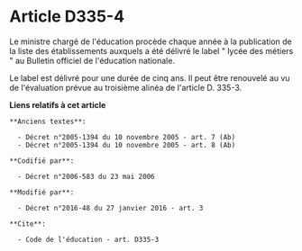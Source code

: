 # Article D335-4

Le ministre chargé de l'éducation procède chaque année à la publication de la liste des établissements auxquels a été délivré
le label " lycée des métiers " au Bulletin officiel de l'éducation nationale. 

Le label est délivré pour une durée de cinq ans. Il peut être renouvelé au vu de l'évaluation prévue au troisième alinéa de
l'article D. 335-3.

**Liens relatifs à cet article**

	**Anciens textes**:

	  - Décret n°2005-1394 du 10 novembre 2005 - art. 7 (Ab)
	  - Décret n°2005-1394 du 10 novembre 2005 - art. 8 (Ab)

	**Codifié par**:

	  - Décret n°2006-583 du 23 mai 2006

	**Modifié par**:

	  - Décret n°2016-48 du 27 janvier 2016 - art. 3

	**Cite**:

	  - Code de l'éducation - art. D335-3
